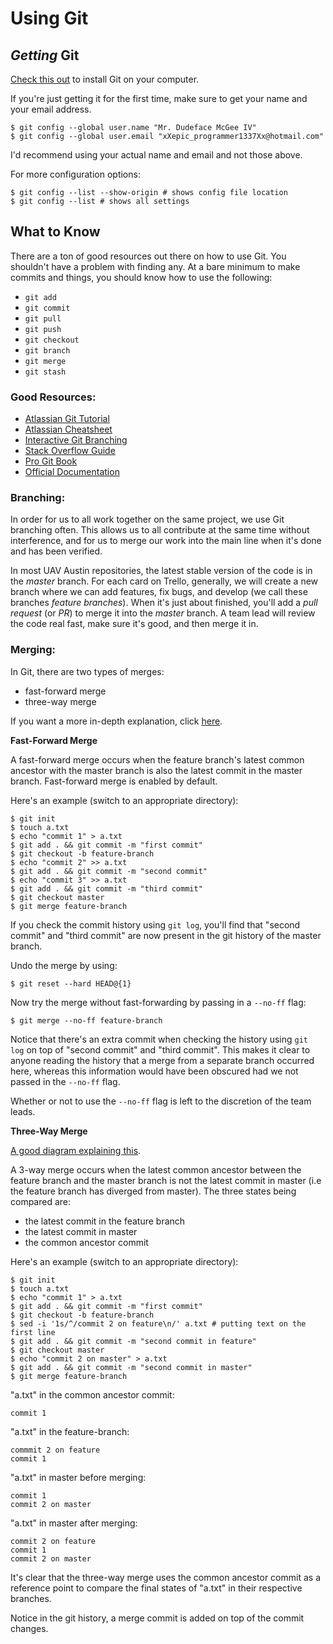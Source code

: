 # Using Git

## *Getting* Git

[Check this out](https://git-scm.com/book/en/v2/Getting-Started-Installing-Git)
to install Git on your computer.

If you're just getting it for the first time, make sure to get your name and
your email address.

```
$ git config --global user.name "Mr. Dudeface McGee IV"
$ git config --global user.email "xXepic_programmer1337Xx@hotmail.com"
```
I'd recommend using your actual name and email and not those above.

For more configuration options:
```
$ git config --list --show-origin # shows config file location 
$ git config --list # shows all settings
```

## What to Know

There are a ton of good resources out there on how to use Git. You shouldn't
have a problem with finding any. At a bare minimum to make commits and things,
you should know how to use the following:

- `git add`
- `git commit`
- `git pull`
- `git push`
- `git checkout`
- `git branch`
- `git merge`
- `git stash`
 
### Good Resources:
- [Atlassian Git Tutorial](https://www.atlassian.com/git/tutorials)
- [Atlassian Cheatsheet](https://www.atlassian.com/git/tutorials/atlassian-git-cheatsheet)
- [Interactive Git Branching](https://learngitbranching.js.org/)
- [Stack Overflow Guide](https://stackoverflow.com/questions/315911/git-for-beginners-the-definitive-practical-guide)
- [Pro Git Book](https://git-scm.com/book/en/v2)
- [Official Documentation](https://git-scm.com/docs)

### Branching:
In order for us to all work together on the same project, we use Git branching
often. This allows us to all contribute at the same time without interference,
and for us to merge our work into the main line when it's done and has been
verified.

In most UAV Austin repositories, the latest stable version of the code is in the *master*
branch. For each card on Trello, generally, we will create a new branch where we can add features,
fix bugs, and develop (we call these branches *feature branches*). When it's just about finished,
you'll add a *pull request* (or *PR*) to merge it into the *master* branch. A team lead will
review the code real fast, make sure it's good, and then merge it in.

### Merging:
In Git, there are two types of merges:
- fast-forward merge
- three-way merge

If you want a more in-depth explanation, click [here](https://www.atlassian.com/git/tutorials/using-branches/git-merge).

**Fast-Forward Merge**

A fast-forward merge occurs when the feature branch's latest common ancestor
with the master branch is also the latest commit in the master branch. Fast-forward
merge is enabled by default.

Here's an example (switch to an appropriate directory):
```
$ git init
$ touch a.txt
$ echo "commit 1" > a.txt
$ git add . && git commit -m "first commit"
$ git checkout -b feature-branch
$ echo "commit 2" >> a.txt
$ git add . && git commit -m "second commit"
$ echo "commit 3" >> a.txt
$ git add . && git commit -m "third commit"
$ git checkout master
$ git merge feature-branch
```
If you check the commit history using `git log`, you'll find that "second commit" and 
"third commit" are now present in the git history of the master branch.

Undo the merge by using:
```
$ git reset --hard HEAD@{1}
```
Now try the merge without fast-forwarding by passing in a `--no-ff` flag:
```
$ git merge --no-ff feature-branch
```
Notice that there's an extra commit when checking the history using `git log`
on top of "second commit" and "third commit". This makes it clear to anyone reading the
history that a merge from a separate branch occurred here, whereas this information would
have been obscured had we not passed in the `--no-ff` flag.

Whether or not to use the `--no-ff` flag is left to the discretion of the team leads.

**Three-Way Merge**

[A good diagram explaining this](https://stackoverflow.com/a/4130766/13844610).

A 3-way merge occurs when the latest common ancestor between the feature branch and the
master branch is not the latest commit in master (i.e the feature branch has diverged from master).
The three states being compared are:
- the latest commit in the feature branch
- the latest commit in master
- the common ancestor commit

Here's an example (switch to an appropriate directory):
```
$ git init
$ touch a.txt
$ echo "commit 1" > a.txt
$ git add . && git commit -m "first commit"
$ git checkout -b feature-branch
$ sed -i '1s/^/commit 2 on feature\n/' a.txt # putting text on the first line
$ git add . && git commit -m "second commit in feature"
$ git checkout master
$ echo "commit 2 on master" > a.txt
$ git add . && git commit -m "second commit in master"
$ git merge feature-branch
```

"a.txt" in the common ancestor commit:
```
commit 1
```

"a.txt" in the feature-branch:
```
commmit 2 on feature
commit 1
```

"a.txt" in master before merging:
```
commit 1
commit 2 on master
```

"a.txt" in master after merging:
```
commit 2 on feature
commit 1
commit 2 on master
```

It's clear that the three-way merge uses the common ancestor commit as a reference point
to compare the final states of "a.txt" in their respective branches. 

Notice in the git history, a merge commit is added on top of the commit changes. 


